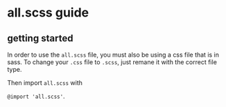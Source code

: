 # all.scss guide
## getting started 

In order to use the `all.scss` file, you must also be using a css file that is in sass. To change your `.css` file to `.scss`, just remane it with the correct file type.

Then import `all.scss` with 

```@import 'all.scss'```.